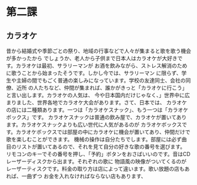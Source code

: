 # 第二課
## カラオケ
昔から結婚式や季節ごとの祭り、地域の行事などで人々が集まると歌を歌う機会が多かったから
でしょうか、老人から子供まで日本人はカラオケが大好きです。カラオケは最初、サラリーマンが
お酒を飲みながら、ストレス解消のために歌うことから始まったそうです。しかし今では、サラリーマン
に限らず、学生や主婦の間でもごく普通の楽しみになっています。学校の友達同士、会社の同僚、近所
の人たちなど、仲間が集まれば、誰かがきっと「カラオケに行こう」と言い出します。カラオケの人気は、
今や日本国内だけじゃなく、」世界中に広まりました、世界各地でカラオケ大会があります。さて、日本では、
カラオケの店には二種類あります。一つは「カラオケスナック」、もう一つは「カラオケボックス」です。
カラオケスナックは普通の飲み屋で、カラオケが置いてあります。カラオケスナックよりも広い世代に人気があるのが
カラオケボックスです。カラオケボックスでは部屋の中にカラオケに機会が置いてあり、仲間だけで歌を楽しむことができます。
機械の操作は自分たちでします。部屋には必ず曲目のリストが置いてあるので、それを見て自分の好きな歌の番号を選びます。
リモコンのキーでその番号を押し、「予約」ボタンをおさばいいのです。音はCDレーザーディスクから出ます。それぞれの歌に
物語風の映像がついてくるのがレーザーティスクです。料金の取り方は店によって違います。歌い放題の店もあれば、一曲ずつ
お金を入れなければならない店もあります、